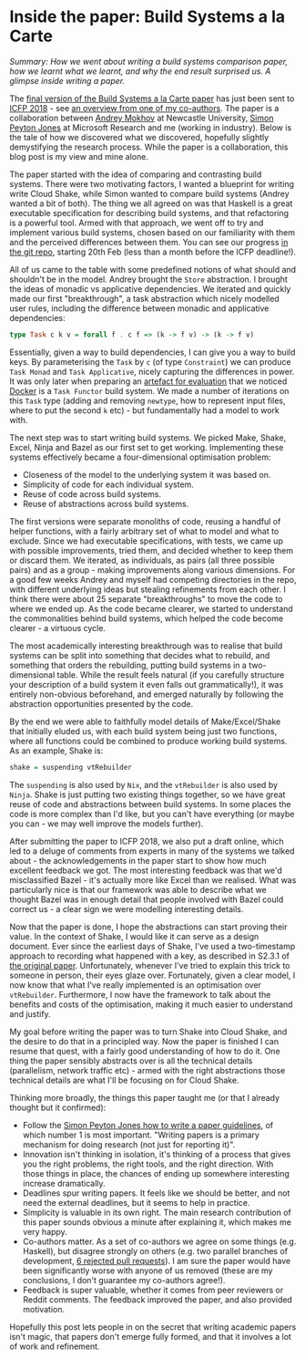 # Inside the paper: Build Systems a la Carte

_Summary: How we went about writing a build systems comparison paper, how we learnt what we learnt, and why the end result surprised us. A glimpse inside writing a paper._

The [final version of the Build Systems a la Carte paper](https://github.com/snowleopard/build/releases/download/icfp-final/build-systems.pdf) has just been sent to [ICFP 2018](https://icfp18.sigplan.org/) - see [an overview from one of my co-authors](https://blogs.ncl.ac.uk/andreymokhov/build-systems-a-la-carte/). The paper is a collaboration between [Andrey Mokhov](https://www.ncl.ac.uk/engineering/staff/profile/andreymokhov.html) at Newcastle University, [Simon Peyton Jones](https://www.microsoft.com/en-us/research/people/simonpj/) at Microsoft Research and me (working in industry). Below is the tale of how we discovered what we discovered, hopefully slightly demystifying the research process. While the paper is a collaboration, this blog post is my view and mine alone.

The paper started with the idea of comparing and contrasting build systems. There were two motivating factors, I wanted a blueprint for writing write Cloud Shake, while Simon wanted to compare build systems (Andrey wanted a bit of both). The thing we all agreed on was that Haskell is a great executable specification for describing build systems, and that refactoring is a powerful tool. Armed with that approach, we went off to try and implement various build systems, chosen based on our familiarity with them and the perceived differences between them. You can see our progress [in the git repo](https://github.com/snowleopard/build), starting 20th Feb (less than a month before the ICFP deadline!).

All of us came to the table with some predefined notions of what should and shouldn't be in the model. Andrey brought the `Store` abstraction. I brought the ideas of monadic vs applicative dependencies. We iterated and quickly made our first "breakthrough", a task abstraction which nicely modelled user rules, including the difference between monadic and applicative dependencies:

```haskell
type Task c k v = forall f . c f => (k -> f v) -> (k -> f v)
```

Essentially, given a way to build dependencies, I can give you a way to build keys. By parameterising the `Task` by `c` (of type `Constraint`) we can produce `Task Monad` and `Task Applicative`, nicely capturing the differences in power. It was only later when preparing an [artefact for evaluation](https://icfp18.sigplan.org/track/icfp-2018-Artifact-Evaluation) that we noticed [Docker](https://www.docker.com/) is a `Task Functor` build system.  We made a number of iterations on this `Task` type (adding and removing `newtype`, how to represent input files, where to put the second `k` etc) - but fundamentally had a model to work with.

The next step was to start writing build systems. We picked Make, Shake, Excel, Ninja and Bazel as our first set to get working. Implementing these systems effectively became a four-dimensional optimisation problem:

* Closeness of the model to the underlying system it was based on.
* Simplicity of code for each individual system.
* Reuse of code across build systems.
* Reuse of abstractions across build systems.

The first versions were separate monoliths of code, reusing a handful of helper functions, with a fairly arbitrary set of what to model and what to exclude. Since we had executable specifications, with tests, we came up with possible improvements, tried them, and decided whether to keep them or discard them. We iterated, as individuals, as pairs (all three possible pairs) and as a group - making improvements along various dimensions. For a good few weeks Andrey and myself had competing directories in the repo, with different underlying ideas but stealing refinements from each other. I think there were about 25 separate "breakthroughs" to move the code to where we ended up. As the code became clearer, we started to understand the commonalities behind build systems, which helped the code become clearer - a virtuous cycle.

The most academically interesting breakthrough was to realise that build systems can be split into something that decides what to rebuild, and something that orders the rebuilding, putting build systems in a two-dimensional table. While the result feels natural (if you carefully structure your description of a build system it even falls out grammatically!), it was entirely non-obvious beforehand, and emerged naturally by following the abstraction opportunities presented by the code.

By the end we were able to faithfully model details of Make/Excel/Shake that initially eluded us, with each build system being just two functions, where all functions could be combined to produce working build systems. As an example, Shake is:

```haskell
shake = suspending vtRebuilder
```

The `suspending` is also used by `Nix`, and the `vtRebuilder` is also used by `Ninja`. Shake is just putting two existing things together, so we have great reuse of code and abstractions between build systems. In some places the code is more complex than I'd like, but you can't have everything (or maybe you can - we may well improve the models further).

After submitting the paper to ICFP 2018, we also put a draft online, which led to a deluge of comments from experts in many of the systems we talked about - the acknowledgements in the paper start to show how much excellent feedback we got. The most interesting feedback was that we'd misclassified Bazel - it's actually more like Excel than we realised. What was particularly nice is that our framework was able to describe what we thought Bazel was in enough detail that people involved with Bazel could correct us - a clear sign we were modelling interesting details.

Now that the paper is done, I hope the abstractions can start proving their value. In the context of Shake, I would like it can serve as a design document. Ever since the earliest days of Shake, I've used a two-timestamp approach to recording what happened with a key, as described in S2.3.1 of [the original paper](https://ndmitchell.com/downloads/paper-shake_before_building-10_sep_2012.pdf). Unfortunately, whenever I've tried to explain this trick to someone in person, their eyes glaze over. Fortunately, given a clear model, I now know that what I've really implemented is an optimisation over `vtRebuilder`. Furthermore, I now have the framework to talk about the benefits and costs of the optimisation, making it much easier to understand and justify.

My goal before writing the paper was to turn Shake into Cloud Shake, and the desire to do that in a principled way. Now the paper is finished I can resume that quest, with a fairly good understanding of how to do it. One thing the paper sensibly abstracts over is all the technical details (parallelism, network traffic etc) - armed with the right abstractions those technical details are what I'll be focusing on for Cloud Shake.

Thinking more broadly, the things this paper taught me (or that I already thought but it confirmed):

* Follow the [Simon Peyton Jones how to write a paper guidelines](https://www.cis.upenn.edu/~sweirich/icfp-plmw15/slides/peyton-jones.pdf), of which number 1 is most important. "Writing papers is a primary mechanism for doing research (not just for reporting it)".
* Innovation isn't thinking in isolation, it's thinking of a process that gives you the right problems, the right tools, and the right direction. With those things in place, the chances of ending up somewhere interesting increase dramatically.
* Deadlines spur writing papers. It feels like we should be better, and not need the external deadlines, but it seems to help in practice.
* Simplicity is valuable in its own right. The main research contribution of this paper sounds obvious a minute after explaining it, which makes me very happy.
* Co-authors matter. As a set of co-authors we agree on some things (e.g. Haskell), but disagree strongly on others (e.g. two parallel branches of development, [6 rejected pull requests](https://github.com/snowleopard/build/pulls?q=is%3Apr+is%3Aclosed+is%3Aunmerged%09)). I am sure the paper would have been significantly worse with anyone of us removed (these are my conclusions, I don't guarantee my co-authors agree!).
* Feedback is super valuable, whether it comes from peer reviewers or Reddit comments. The feedback improved the paper, and also provided motivation.

Hopefully this post lets people in on the secret that writing academic papers isn't magic, that papers don't emerge fully formed, and that it involves a lot of work and refinement.
